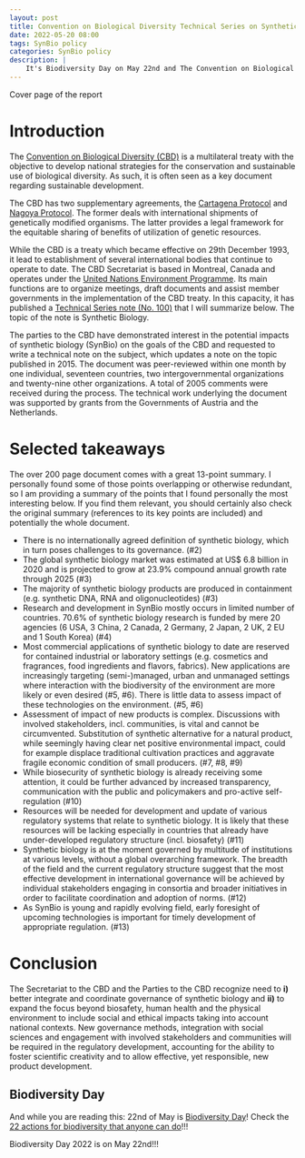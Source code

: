 ```yaml
---
layout: post
title: Convention on Biological Diversity Technical Series on Synthetic Biology
date: 2022-05-20 08:00
tags: SynBio policy
categories: SynBio policy
description: |
    It's Biodiversity Day on May 22nd and The Convention on Biological Diversity (CBD) has published Technical Series note (No. 100) on Synthetic Biology focusing mainly on its governance and impact on different stakeholders which I summarize in this post. Read on to find out more!
---
```


<div class="img_row">
	<img class="col three" src="{{ site.baseurl }}/img/cbd_synbio.png" alt="" title="Header"/>
</div>
<div class="col three caption">
Cover page of the report
</div>

# Introduction

The [Convention on Biological Diversity (CBD)](https://www.cbd.int/) is a multilateral treaty with the objective to develop national strategies for the conservation and sustainable use of biological diversity. As such, it is often seen as a key document regarding sustainable development.

The CBD has two supplementary agreements, the [Cartagena Protocol](https://en.wikipedia.org/wiki/Cartagena_Protocol_on_Biosafety) and [Nagoya Protocol](https://en.wikipedia.org/wiki/Nagoya_Protocol). The former deals with international shipments of genetically modified organisms. The latter provides a legal framework for the equitable sharing of benefits of utilization of genetic resources.

While the CBD is a treaty which became effective on 29th December 1993, it lead to establishment of several international bodies that continue to operate to date. The CBD Secretariat is based in Montreal, Canada and operates under the [United Nations Environment Programme](https://www.unep.org/).  Its main functions are to organize meetings, draft documents and assist member governments in the implementation of the CBD treaty. In this capacity, it has published a [Technical Series note (No. 100)](https://www.cbd.int/ts/) that I will summarize below. The topic of the note is Synthetic Biology.

The parties to the CBD have demonstrated interest in the potential impacts of synthetic biology (SynBio) on the goals of the CBD and requested to write a technical note on the subject, which updates a note on the topic published in 2015. The document was peer-reviewed within one month by one individual, seventeen countries, two intergovernmental organizations and twenty-nine other organizations. A total of 2005 comments were received during the process. The technical work underlying the document was supported by grants from the Governments of Austria and the Netherlands.

# Selected takeaways

The over 200 page document comes with a great 13-point summary. I personally found some of those points overlapping or otherwise redundant, so I am providing a summary of the points that I found personally the most interesting below. If you find them relevant, you should certainly also check the original summary (references to its key points are included) and potentially the whole document.

  * There is no internationally agreed definition of synthetic biology, which in turn poses challenges to its governance. (\#2)
  * The global synthetic biology market was estimated at US$ 6.8 billion in 2020 and is projected to grow at 23.9% compound annual growth rate through 2025 (\#3)
  * The majority of synthetic biology products are produced in containment (e.g. synthetic DNA, RNA and oligonucleotides) (\#3)
  * Research and development in SynBio mostly occurs in limited number of countries. 70.6% of synthetic biology research is funded by mere 20 agencies (6 USA, 3 China, 2 Canada, 2 Germany, 2 Japan, 2 UK, 2 EU and 1 South Korea) (\#4)
  * Most commercial applications of synthetic biology to date are reserved for contained industrial or laboratory settings (e.g. cosmetics and fragrances, food ingredients and flavors, fabrics). New applications are increasingly targeting (semi-)managed, urban and unmanaged settings where interaction with the biodiversity of the environment are more likely or even desired (\#5, \#6). There is little data to assess impact of these technologies on the environment. (\#5, \#6)
  * Assessment of impact of new products is complex. Discussions with involved stakeholders, incl. communities, is vital and cannot be circumvented. Substitution of synthetic alternative for a natural product, while seemingly having clear net positive environmental impact, could for example displace traditional cultivation practices and aggravate fragile economic condition of small producers. (\#7, \#8, \#9)
  *  While biosecurity of synthetic biology is already receiving some attention, it could be further advanced by increased transparency, communication with the public and policymakers and pro-active self-regulation (\#10)
  * Resources will be needed for development and update of various regulatory systems that relate to synthetic biology. It is likely that these resources will be lacking especially in countries that already have under-developed regulatory structure (incl. biosafety) (\#11)
  * Synthetic biology is at the moment governed by multitude of institutions at various levels, without a global overarching framework. The breadth of the field and the current regulatory structure suggest that the most effective development in international governance will be achieved by individual stakeholders engaging in consortia and broader initiatives in order to facilitate coordination and adoption of norms. (\#12)
  * As SynBio is young and rapidly evolving field, early foresight of upcoming technologies is important for timely development of appropriate regulation. (\#13)

# Conclusion

The Secretariat to the CBD and the Parties to the CBD recognize need to **i)** better integrate and coordinate governance of synthetic biology and **ii)** to expand the focus beyond biosafety, human health and the physical environment to include social and ethical impacts taking into account national contexts. New governance methods, integration with social sciences and engagement with involved stakeholders and communities will be required in the regulatory development, accounting for the ability to foster scientific creativity and to allow effective, yet responsible, new product development.

## Biodiversity Day

And while you are reading this: 22nd of May is [Biodiversity Day](https://www.cbd.int/biodiversity-day)! Check the [22 actions for biodiversity that anyone can do](https://www.cbd.int/biodiversity-day/activities/22)!!!

<div class="img_row">
	<img class="col three" src="{{ site.baseurl }}/img/idb-logo-en-web.png" alt="" title="Header"/>
</div>
<div class="col three caption">
Biodiversity Day 2022 is on May 22nd!!!
</div>

<br/>
